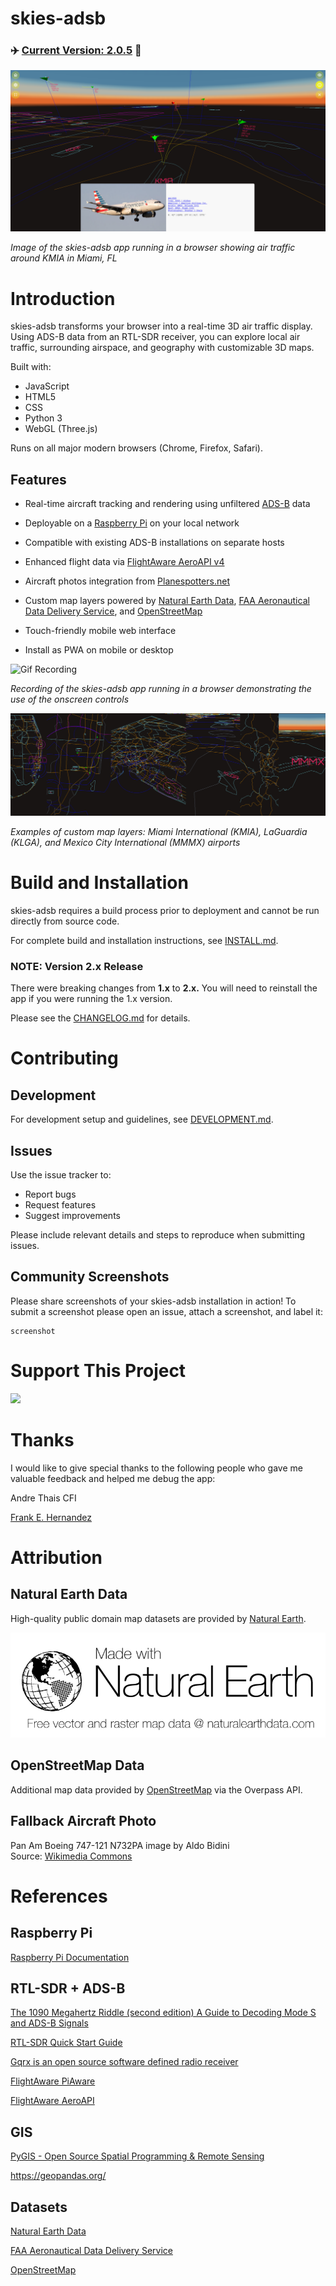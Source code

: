 # skies-adsb

### ✈️ [Current Version: 2.0.5](CHANGELOG.md) 🚁

![Screenshot](docs/screenshot.png)

_Image of the skies-adsb app running in a browser showing air traffic around KMIA in Miami, FL_

# Introduction

skies-adsb transforms your browser into a real-time 3D air traffic display. Using ADS-B data from an RTL-SDR receiver, you can explore local air traffic, surrounding airspace, and geography with customizable 3D maps.

Built with:

- JavaScript
- HTML5
- CSS
- Python 3
- WebGL (Three.js)

Runs on all major modern browsers (Chrome, Firefox, Safari).

## Features

- Real-time aircraft tracking and rendering using unfiltered [ADS-B](https://mode-s.org/decode/content/ads-b/1-basics.html) data
- Deployable on a [Raspberry Pi](https://www.raspberrypi.org/) on your local network
- Compatible with existing ADS-B installations on separate hosts
- Enhanced flight data via [FlightAware AeroAPI v4](https://flightaware.com/commercial/aeroapi/)
- Aircraft photos integration from [Planespotters.net](https://www.planespotters.net/)
- Custom map layers powered by [Natural Earth Data](https://www.naturalearthdata.com/), [FAA Aeronautical Data Delivery Service](https://adds-faa.opendata.arcgis.com/), and [OpenStreetMap](https://www.openstreetmap.org/)

- Touch-friendly mobile web interface
- Install as PWA on mobile or desktop

![Gif Recording](docs/skies-adsb-v2-recording.gif)

_Recording of the skies-adsb app running in a browser demonstrating the use of the onscreen controls_

![Custom Map Layers](docs/custom-map-layers.png)

_Examples of custom map layers: Miami International (KMIA), LaGuardia (KLGA), and Mexico City International (MMMX) airports_

# Build and Installation

skies-adsb requires a build process prior to deployment and cannot be run directly from source code.

For complete build and installation instructions, see [INSTALL.md](docs/INSTALL.md).

### NOTE: Version 2.x Release

There were breaking changes from **1.x** to **2.x.** You will need to reinstall the app if you were running the 1.x version.

Please see the [CHANGELOG.md](CHANGELOG.md) for details.

# Contributing

## Development

For development setup and guidelines, see [DEVELOPMENT.md](docs/DEVELOPMENT.md).

## Issues

Use the issue tracker to:

- Report bugs
- Request features
- Suggest improvements

Please include relevant details and steps to reproduce when submitting issues.

## Community Screenshots

Please share screenshots of your skies-adsb installation in action! To submit a screenshot please open an issue, attach a screenshot, and label it:

```
screenshot
```

# Support This Project

<a href="https://www.buymeacoffee.com/machineinteractive"><img src="https://img.buymeacoffee.com/button-api/?text=Buy me a coffee&emoji=&slug=machineinteractive&button_colour=FFDD00&font_colour=000000&font_family=Cookie&outline_colour=000000&coffee_colour=ffffff" /></a>

# Thanks

I would like to give special thanks to the following people who gave me valuable feedback and helped me debug the app:

Andre Thais CFI

[Frank E. Hernandez](https://github.com/CodeMinion)

# Attribution

## Natural Earth Data

High-quality public domain map datasets are provided by [Natural Earth](https://www.naturalearthdata.com/).

![Natural Earth Logo](docs/NEV-Logo-Black.png)

## OpenStreetMap Data

Additional map data provided by [OpenStreetMap](https://www.openstreetmap.org/copyright) via the Overpass API.

## Fallback Aircraft Photo

Pan Am Boeing 747-121 N732PA image by Aldo Bidini  
Source: [Wikimedia Commons](https://commons.wikimedia.org/wiki/File:Pan_Am_Boeing_747-121_N732PA_Bidini.jpg)

# References

## Raspberry Pi

[Raspberry Pi Documentation](https://www.raspberrypi.com/documentation/)

## RTL-SDR + ADS-B

[The 1090 Megahertz Riddle (second edition) A Guide to Decoding Mode S and ADS-B Signals](https://mode-s.org/1090mhz/)

[RTL-SDR Quick Start Guide](https://www.rtl-sdr.com/rtl-sdr-quick-start-guide/)

[Gqrx is an open source software defined radio receiver ](https://www.gqrx.dk/)

[FlightAware PiAware](https://www.flightaware.com/adsb/piaware/)

[FlightAware AeroAPI](https://www.flightaware.com/commercial/aeroapi/)

## GIS

[PyGIS - Open Source Spatial Programming & Remote Sensing](https://pygis.io/)

https://geopandas.org/

## Datasets

[Natural Earth Data](https://www.naturalearthdata.com/)

[FAA Aeronautical Data Delivery Service](https://adds-faa.opendata.arcgis.com/)

[OpenStreetMap](https://www.openstreetmap.org/)
